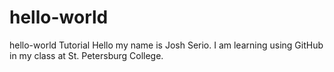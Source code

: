 # hello-world
hello-world Tutorial
Hello my name is Josh Serio. I am learning using GitHub in my class at St. Petersburg College.
